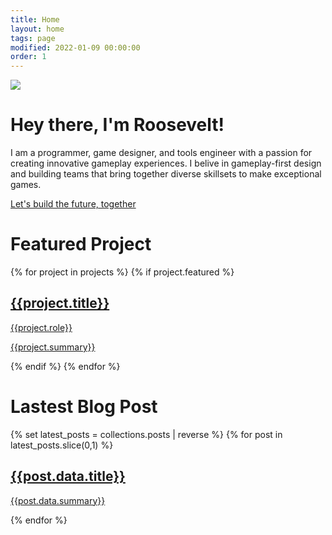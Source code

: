 ```yaml
---
title: Home
layout: home
tags: page
modified: 2022-01-09 00:00:00
order: 1
---
```

<div><img class="rounded-2xl border border-gray-400 border-2 mb-12" src = "/images/rooseveltcover.jpg"></div>
<h1 class="title mb-12">
Hey there, I'm Roosevelt!
</h1>
<div class="text-2xl">
	<p class = "mb-8">I am a programmer, game designer, and tools engineer with a passion for creating innovative gameplay experiences. I belive in gameplay-first design and building teams that bring together diverse skillsets to make exceptional games.</p>
	<a href = "mailto:hey@roosevelt.games" class = "highlight hover:underline"> Let's build the future, together</a>
</div>

<h1 class = "title"> Featured Project </h1>
{% for project in projects %}
{% if project.featured %}
<a href = "/projects/{{project.title | slugify}}">
<div class = "p-4 hover:bg-stone-100 rounded-xl">
<div class = "bg-slate-50 rounded-2xl border border-gray-400 border-2 grid grid-cols-2 overflow-hidden">
	<div class = "bg-no-repeat bg-center bg-cover" style = "background-image: url('/images/{{project.image}}');">
	</div>
	<div class = "bg-amber-400">
		<div class = "m-8 testspace">
			<h2 class = "text-4xl font-bold text-slate-800 text-center">{{project.title}} </h2>
			<p class = "highlight font-bold text-center text-2xl mb-8"> {{project.role}} </p>
			<p class = "text-slate-800"> {{project.summary}} </p>
			<p>  </p>
		</div>
	</div>
</div>
</div>
</a>
{% endif %}
{% endfor %}

<h1 class = "title"> Lastest Blog Post </h1>

{% set latest_posts = collections.posts | reverse %} {% for post in latest_posts.slice(0,1) %}

<a href = "{{post.url}}">
<div class = "p-4 hover:bg-stone-100 rounded-xl">
<div class = "bg-slate-50 rounded-2xl border border-gray-400 border-2 grid grid-cols-2 overflow-hidden">
	<div class = "bg-amber-400">
		<div class = "m-8 testspace">
			<h2 class = "text-4xl font-bold text-slate-800 text-center">{{post.data.title}} </h2>
			<p class = "text-slate-800 mt-4"> {{post.data.summary}} </p>
			<p>  </p>
		</div>
	</div>
	<div class = "bg-no-repeat bg-center bg-cover" style = "background-image: url('/images/blog/{{post.data.image}}');">
	</div>
</div>
</div>
</a>
{% endfor %}